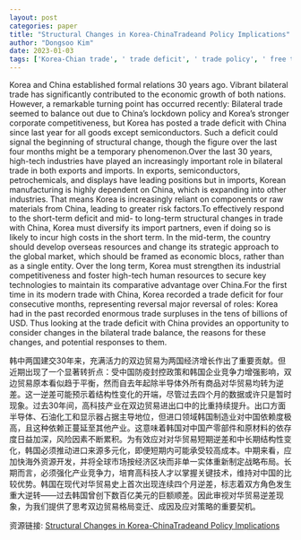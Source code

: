```yaml
---
layout: post
categories: paper
title: "Structural Changes in Korea-ChinaTradeand Policy Implications"
author: "Dongsoo Kim"
date: 2023-01-03
tags: ['Korea-Chian trade', ' trade deficit', ' trade policy', ' free trade', ' trade competition', ' competition policy', ' innovation competition', ' innovation policy', ' economic security', ' Korea-China cooperation', ' supply chain cooperation', ' China', ' Korea']
---
```


Korea and China established formal relations 30 years ago. Vibrant bilateral trade has significantly contributed to the economic growth of both nations. However, a remarkable turning point has occurred recently: Bilateral trade seemed to balance out due to China’s lockdown policy and Korea’s stronger corporate competitiveness, but Korea has posted a trade deficit with China since last year for all goods except semiconductors. Such a deficit could signal the beginning of structural change, though the figure over the last four months might be a temporary phenomenon.Over the last 30 years, high-tech industries have played an increasingly important role in bilateral trade in both exports and imports. In exports, semiconductors, petrochemicals, and displays have leading positions but in imports, Korean manufacturing is highly dependent on China, which is expanding into other industries. That means Korea is increasingly reliant on components or raw materials from China, leading to greater risk factors.To effectively respond to the short-term deficit and mid- to long-term structural changes in trade with China, Korea must diversify its import partners, even if doing so is likely to incur high costs in the short term. In the mid-term, the country should develop overseas resources and change its strategic approach to the global market, which should be framed as economic blocs, rather than as a single entity. Over the long term, Korea must strengthen its industrial competitiveness and foster high-tech human resources to secure key technologies to maintain its comparative advantage over China.For the first time in its modern trade with China, Korea recorded a trade deficit for four consecutive months, representing reversal major reversal of roles: Korea had in the past recorded enormous trade surpluses in the tens of billions of USD. Thus looking at the trade deficit with China provides an opportunity to consider changes in the bilateral trade balance, the reasons for these changes, and potential responses to them.

韩中两国建交30年来，充满活力的双边贸易为两国经济增长作出了重要贡献。但近期出现了一个显著转折点：受中国防疫封控政策和韩国企业竞争力增强影响，双边贸易原本看似趋于平衡，然而自去年起除半导体外所有商品对华贸易均转为逆差。这一逆差可能预示着结构性变化的开端，尽管过去四个月的数据或许只是暂时现象。过去30年间，高科技产业在双边贸易进出口中的比重持续提升。出口方面半导体、石油化工和显示器占据主导地位，但进口领域韩国制造业对中国依赖度极高，且这种依赖正蔓延至其他产业。这意味着韩国对中国产零部件和原材料的依存度日益加深，风险因素不断累积。为有效应对对华贸易短期逆差和中长期结构性变化，韩国必须推动进口来源多元化，即便短期内可能承受较高成本。中期来看，应加快海外资源开发，并将全球市场按经济区块而非单一实体重新制定战略布局。长期而言，必须强化产业竞争力，培育高科技人才以掌握关键技术，维持对中国的比较优势。韩国在现代对华贸易史上首次出现连续四个月逆差，标志着双方角色发生重大逆转——过去韩国曾创下数百亿美元的巨额顺差。因此审视对华贸易逆差现象，为我们提供了思考双边贸易格局变迁、成因及应对策略的重要契机。

资源链接: [Structural Changes in Korea-ChinaTradeand Policy Implications](https://papers.ssrn.com/sol3/papers.cfm?abstract_id=4445134)
